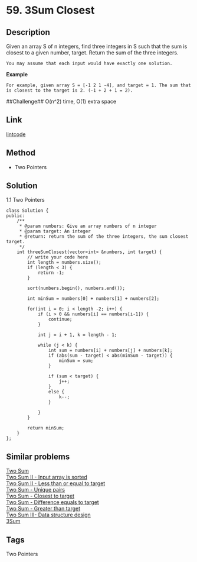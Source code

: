 # 59. 3Sum Closest

## Description

Given an array S of n integers, find three integers in S such that the sum is closest to a given number, target. Return the sum of the three integers.
```
You may assume that each input would have exactly one solution.
```
**Example**
```
For example, given array S = [-1 2 1 -4], and target = 1. The sum that is closest to the target is 2. (-1 + 2 + 1 = 2).

```
##Challenge##
O(n^2) time, O(1) extra space

## Link
[lintcode](https://lintcode.com/problem/3sum-closest/)

## Method
* Two Pointers
  
## Solution
1.1 Two Pointers
~~~
class Solution {
public:
    /**
     * @param numbers: Give an array numbers of n integer
     * @param target: An integer
     * @return: return the sum of the three integers, the sum closest target.
     */
    int threeSumClosest(vector<int> &numbers, int target) {
        // write your code here
        int length = numbers.size();
        if (length < 3) {
            return -1;
        }
        
        sort(numbers.begin(), numbers.end());
        
        int minSum = numbers[0] + numbers[1] + numbers[2];
        
        for(int i = 0; i < length -2; i++) {
            if (i > 0 && numbers[i] == numbers[i-1]) {
                continue;
            }
            
            int j = i + 1, k = length - 1;

            while (j < k) {
                int sum = numbers[i] + numbers[j] + numbers[k];
                if (abs(sum - target) < abs(minSum - target)) {
                    minSum = sum;
                }

                if (sum < target) {
                    j++;
                }
                else {
                    k--;
                }
                
            }
        }
        
        return minSum;
    }
};

~~~
## Similar problems
[Two Sum](https://lintcode.com/problem/two-sum/)  
[Two Sum II - Input array is sorted](https://lintcode.com/problem/two-sum-input-array-is-sorted/)   
[Two Sum II - Less than or equal to target](https://lintcode.com/problem/two-sum-less-than-or-equal-to-target/)   
[Two Sum - Unique pairs](https://lintcode.com/problem/two-sum-unique-pairs/)  
[Two Sum - Closest to target](https://lintcode.com/problem/two-sum-closest-to-target/)  
[Two Sum - Difference equals to target](https://lintcode.com/problem/two-sum-difference-equals-to-target/)  
[Two Sum - Greater than target](https://lintcode.com/problem/two-sum-greater-than-target/)  
[Two Sum III- Data structure design](https://lintcode.com/problem/two-sum-data-structure-design/)  
[3Sum](https://lintcode.com/problem/3sum/)

## Tags
Two Pointers  
